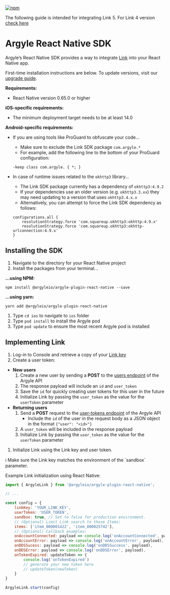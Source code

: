 [![npm](https://img.shields.io/npm/v/@argyleio/argyle-plugin-react-native?style=for-the-badge)](https://www.npmjs.com/package/@argyleio/argyle-plugin-react-native)

The following guide is intended for integrating Link 5. For Link 4 version [check here](https://github.com/argyle-systems/argyle-link-react-native/blob/a335340f01ba850a06452774b1dfd9580d81eba0/README.md)

# Argyle React Native SDK

Argyle’s React Native SDK provides a way to integrate [Link](https://docs.argyle.com/guides/docs/argyle-link-overview) into your React Native app.

First-time installation instructions are below. To update versions, visit our [upgrade guide](https://github.com/argyle-systems/argyle-link-react-native/blob/master/UPGRADING.md).

**************************Requirements:**************************

- React Native version 0.65.0 or higher

**iOS-specific requirements:**

- The minimum deployment target needs to be at least 14.0

**Android-specific requirements:**

- If you are using tools like ProGuard to obfuscate your code…
    - Make sure to exclude the Link SDK package `com.argyle.*`
    - For example, add the following line to the bottom of your ProGuard configuration:
    
    ```
    -keep class com.argyle. { *; }
    ```
    
- In case of runtime issues related to the `okhttp3` library…
    - The Link SDK package currently has a dependency of `okhttp3:4.9.2`
    - If your dependencies use an older version (e.g. `okhttp3.3.xx`) they may need updating to a version that uses `okhttp3.4.x.x`
    - Alternatively, you can attempt to force the Link SDK dependency as follows:
    
    ```
    configurations.all {
        resolutionStrategy.force 'com.squareup.okhttp3:okhttp:4.9.x'
        resolutionStrategy.force 'com.squareup.okhttp3:okhttp-urlconnection:4.9.x'
    }
    ```
    

## Installing the SDK

1. Navigate to the directory for your React Native project
2. Install the packages from your terminal…

**…using NPM:**

`npm install @argyleio/argyle-plugin-react-native --save`

**…using yarn:**

`yarn add @argyleio/argyle-plugin-react-native`

1. Type `cd ios` to navigate to `ios` folder
2. Type `pod install` to install the Argyle pod
3. Type `pod update` to ensure the most recent Argyle pod is installed

## Implementing Link

1. Log-in to Console and retrieve a copy of your [Link key](https://console.argyle.com/link-key)
2. Create a user token:
- **New users**
    1. Create a new user by sending a **POST** to the [users endpoint](https://docs.argyle.com/guides/reference/create-a-user) of the Argyle API
    2. The response payload will include an `id` and `user_token`
    3. Save the `id` for quickly creating user tokens for this user in the future
    4. Initialize Link by passing the `user_token` as the value for the `userToken` parameter
- **Returning users**
    1. Send a **POST** request to the [user-tokens endpoint](https://docs.argyle.com/guides/reference/create-a-user-token) of the Argyle API
        - Include the `id` of the user in the request body as a JSON object in the format `{"user": "<id>"}`
    2. A `user_token` will be included in the response payload
    3. Initialize Link by passing the `user_token` as the value for the `userToken` parameter
1. Initialize Link using the Link key and user token. 

<aside>
ℹ️ Make sure the Link key matches the environment of the `sandbox` parameter.
</aside>


Example Link initialization using React Native:

```js
import { ArgyleLink } from '@argyleio/argyle-plugin-react-native';

// ...

const config = {
    linkKey: 'YOUR_LINK_KEY',
    userToken: 'USER_TOKEN',
    sandbox: true, // Set to false for production environment.
    // (Optional) Limit Link search to these Items:
    items: ['item_000001422', 'item_000025742'],
    // (Optional) Callback examples:	
    onAccountConnected: payload => console.log('onAccountConnected', payload),
    onAccountError: payload => console.log('onAccountError', payload),
    onDDSSucess: payload => console.log('onDDSSuccess', payload),
    onDDSError: payload => console.log('onDDSError', payload),
    onTokenExpired: updateToken => {
        console.log('onTokenExpired')
        // generate your new token here
        // updateToken(newToken)
    }
}

ArgyleLink.start(config)
```
